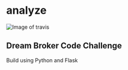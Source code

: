 # analyze
![Image of travis](https://travis-ci.org/izballs/analyze.svg?branch=main)
## Dream Broker Code Challenge

Build using Python and Flask
